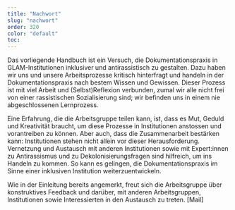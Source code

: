```yaml
---
title: "Nachwort"
slug: "nachwort"
order: 320
color: "default"
toc:
---
```


Das vorliegende Handbuch ist ein Versuch, die Dokumentationspraxis in GLAM-Institutionen inklusiver und antirassistisch zu gestalten. Dazu haben wir uns und unsere Arbeitsprozesse kritisch hinterfragt und handeln in der Dokumentationspraxis nach bestem Wissen und Gewissen. Dieser Prozess ist mit viel Arbeit und (Selbst)Reflexion verbunden, zumal wir alle nicht frei von einer rassistischen Sozialisierung sind; wir befinden uns in einem nie abgeschlossenen Lernprozess.

Eine Erfahrung, die die Arbeitsgruppe teilen kann, ist, dass es Mut, Geduld und Kreativität braucht, um diese Prozesse in Institutionen anstossen und vorantreiben zu können. Aber auch, dass die Zusammenarbeit bestärken kann: Institutionen stehen nicht allein vor dieser Herausforderung. Vernetzung und Austausch mit anderen Institutionen sowie mit Expert:innen zu Antirassismus und zu Dekolonisierungsfragen sind hilfreich, um ins Handeln zu kommen. So kann es gelingen, die Dokumentationspraxis im Sinne einer inklusiven Institution weiterzuentwickeln.

Wie in der Einleitung bereits angemerkt, freut sich die Arbeitsgruppe über konstruktives Feedback und darüber, mit anderen Arbeitsgruppen, Institutionen sowie Interessierten in den Austausch zu treten. [Mail]
